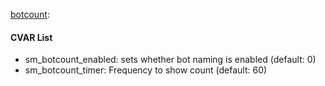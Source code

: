 [botcount](plugins/botcount.smx?raw=true): 
#### CVAR List
 * sm_botcount_enabled: sets whether bot naming is enabled (default: 0)
 * sm_botcount_timer: Frequency to show count (default: 60)
